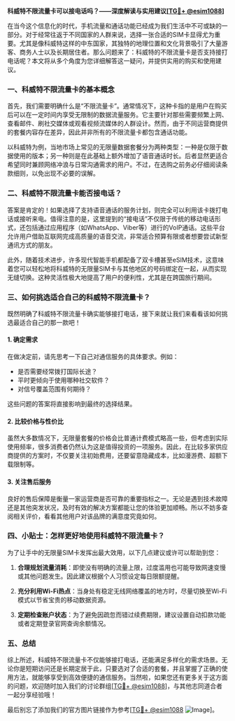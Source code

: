 **科威特不限流量卡可以接电话吗？——深度解读与实用建议[[TG💪+ @esim1088](https://t.me/s/esim1088)]**

在当今这个信息化的时代，手机流量和通话功能已经成为我们生活中不可或缺的一部分。对于经常往返于不同国家的人群来说，选择一张合适的SIM卡显得尤为重要。尤其是像科威特这样的中东国家，其独特的地理位置和文化背景吸引了大量游客、商务人士以及长期居住者。那么问题来了：科威特的不限流量卡是否支持接打电话呢？本文将从多个角度为您详细解答这一疑问，并提供实用的购买和使用建议。

### 一、科威特不限流量卡的基本概念

首先，我们需要明确什么是“不限流量卡”。通常情况下，这种卡指的是用户在购买后可以在一定时间内享受无限制的数据流量服务。它主要针对那些需要频繁上网、查看邮件、刷社交媒体或观看视频流媒体的人群设计。然而，由于不同运营商提供的套餐内容存在差异，因此并非所有的不限流量卡都包含通话功能。

以科威特为例，当地市场上常见的无限量数据套餐分为两种类型：一种是仅限于数据使用的版本；另一种则是在此基础上额外增加了语音通话时长。后者显然更适合希望同时兼顾网络冲浪与日常沟通需求的用户。不过，在选购之前务必仔细阅读条款细则，以免出现不必要的误解。

### 二、科威特不限流量卡能否接电话？

答案是肯定的！如果选择了支持语音通话的服务计划，则完全可以利用该卡拨打电话或接听来电。值得注意的是，这里提到的“接电话”不仅限于传统的移动电话形式，还包括通过应用程序（如WhatsApp、Viber等）进行的VoIP通话。这些平台允许用户借助互联网完成高质量的语音交流，非常适合预算有限或者想要尝试新型通讯方式的朋友。

此外，随着技术进步，许多现代智能手机都配备了双卡槽甚至eSIM技术，这意味着您可以轻松地将科威特的无限量SIM卡与其他地区的号码绑定在一起，从而实现无缝切换。这种灵活性极大地提高了用户的便利性，尤其是在跨国旅行期间。

### 三、如何挑选适合自己的科威特不限流量卡？

既然明确了科威特不限流量卡确实能够接打电话，接下来就让我们来看看该如何挑选最适合自己的那一款吧！

#### 1. 确定需求
在做决定前，请先思考一下自己对通信服务的具体要求。例如：
- 是否需要经常拨打国际长途？
- 平时更倾向于使用哪种社交软件？
- 对信号覆盖范围有何期待？

这些问题的答案将直接影响到最终的选择结果。

#### 2. 比较价格与性价比
虽然大多数情况下，无限量套餐的价格会比普通计费模式略高一些，但考虑到实际使用频率，很多消费者仍然认为这是值得投资的一项服务。因此，在比较多家供应商提供的方案时，不仅要关注初始费用，还要留意隐藏成本，比如漫游费、超额下载限制等。

#### 3. 关注售后服务
良好的售后保障是衡量一家运营商是否可靠的重要指标之一。无论是遇到技术故障还是其他突发状况，及时有效的解决方案都能让您的体验更加顺畅。所以不妨多查阅相关评价，看看其他用户对该品牌的满意度究竟如何。

### 四、小贴士：怎样更好地使用科威特不限流量卡？

为了让手中的无限量SIM卡发挥出最大效用，以下几点建议或许可以帮助到您：

1. **合理规划流量消耗**：即使没有明确的流量上限，过度滥用也可能导致网速变慢或其他问题发生。因此建议根据个人习惯设定每日限额提醒。
   
2. **充分利用Wi-Fi热点**：当身处有稳定无线网络覆盖的地方时，尽量切换至Wi-Fi模式以节省宝贵的移动数据资源。
   
3. **定期检查账户状态**：为了避免因疏忽而错过续费期限，建议设置自动扣款功能或者定期登录官网查询余额情况。

### 五、总结

综上所述，科威特不限流量卡不仅能够接打电话，还能满足多样化的需求场景。无论你是短期访问还是长期定居于此，只要选对了合适的套餐，并且掌握了正确的使用方法，就能够享受到高效便捷的通信服务。当然啦，如果您还有更多关于这方面的问题，欢迎随时加入我们的讨论群组[[TG💪+ @esim1088](https://t.me/s/esim1088)]，与其他志同道合者一起分享经验哦！

最后别忘了添加我们的官方图片链接作为参考[[TG💪+ @esim1088](https://t.me/s/esim1088) ![Image](https://i.postimg.cc/4NQfJmqS/Snipaste-2025-05-13-00-14-12.png)]。